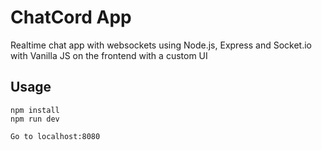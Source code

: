 

# ChatCord App
Realtime chat app with websockets using Node.js, Express and Socket.io with Vanilla JS on the frontend with a custom UI


## Usage
```
npm install
npm run dev

Go to localhost:8080
```
